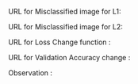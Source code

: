 
URL for Misclassified image for L1:

URL for Misclassified image for L2:

URL for Loss Change function : 
 
 URL for Validation Accuracy change :
 
 Observation : 
 
 

